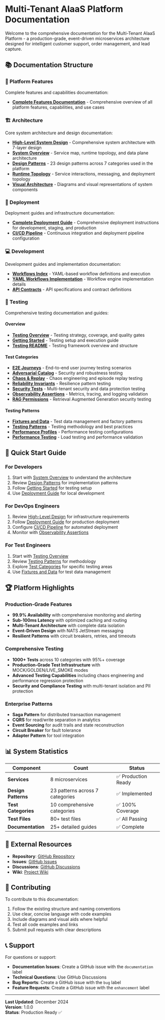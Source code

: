 # Multi-Tenant AIaaS Platform Documentation

Welcome to the comprehensive documentation for the Multi-Tenant AIaaS Platform - a production-grade, event-driven microservices architecture designed for intelligent customer support, order management, and lead capture.

## 📚 **Documentation Structure**

### **🎯 Platform Features**
Complete features and capabilities documentation:

- **[Complete Features Documentation](FEATURES.md)** - Comprehensive overview of all platform features, capabilities, and use cases

### **🏗️ Architecture**
Core system architecture and design documentation:

- **[High-Level System Design](architecture/HIGH_LEVEL_DESIGN.md)** - Comprehensive system architecture with 7-layer design
- **[System Overview](architecture/SYSTEM_OVERVIEW.md)** - Service map, runtime topology, and data plane architecture
- **[Design Patterns](architecture/DESIGN_PATTERNS.md)** - 23 design patterns across 7 categories used in the platform
- **[Runtime Topology](architecture/RUNTIME_TOPOLOGY.md)** - Service interactions, messaging, and deployment topology
- **[Visual Architecture](architecture/VISUAL_ARCHITECTURE.md)** - Diagrams and visual representations of system components

### **🚀 Deployment**
Deployment guides and infrastructure documentation:

- **[Complete Deployment Guide](deployment/DEPLOYMENT_GUIDE.md)** - Comprehensive deployment instructions for development, staging, and production
- **[CI/CD Pipeline](deployment/CI_CD_PIPELINE.md)** - Continuous integration and deployment pipeline configuration

### **💻 Development**
Development guides and implementation documentation:

- **[Workflows Index](development/WORKFLOWS_INDEX.md)** - YAML-based workflow definitions and execution
- **[YAML Workflows Implementation](development/YAML_WORKFLOWS_IMPLEMENTATION.md)** - Workflow engine implementation details
- **[API Contracts](development/CONTRACTS.md)** - API specifications and contract definitions

### **🧪 Testing**
Comprehensive testing documentation and guides:

#### **Overview**
- **[Testing Overview](testing/overview/TESTING_OVERVIEW.md)** - Testing strategy, coverage, and quality gates
- **[Getting Started](testing/overview/GETTING_STARTED.md)** - Testing setup and execution guide
- **[Testing README](testing/overview/README.md)** - Testing framework overview and structure

#### **Test Categories**
- **[E2E Journeys](testing/categories/E2E_JOURNEYS.md)** - End-to-end user journey testing scenarios
- **[Adversarial Catalog](testing/categories/ADVERSARIAL_CATALOG.md)** - Security and robustness testing
- **[Chaos & Replay](testing/categories/CHAOS_AND_REPLAY.md)** - Chaos engineering and episode replay testing
- **[Reliability Invariants](testing/categories/RELIABILITY_INVARIANTS.md)** - Resilience pattern testing
- **[Security Tests](testing/categories/SECURITY_TESTS.md)** - Multi-tenant security and data protection testing
- **[Observability Assertions](testing/categories/OBS_ASSERTIONS.md)** - Metrics, tracing, and logging validation
- **[RAG Permissions](testing/categories/RAG_PERMISSIONS.md)** - Retrieval Augmented Generation security testing

#### **Testing Patterns**
- **[Fixtures and Data](testing/patterns/FIXTURES_AND_DATA.md)** - Test data management and factory patterns
- **[Testing Patterns](testing/patterns/testing-patterns.md)** - Testing methodology and best practices
- **[Performance Profiles](testing/patterns/PERF_PROFILES.md)** - Performance testing configurations
- **[Performance Testing](testing/patterns/performance-testing.md)** - Load testing and performance validation

## 🎯 **Quick Start Guide**

### **For Developers**
1. Start with [System Overview](architecture/SYSTEM_OVERVIEW.md) to understand the architecture
2. Review [Design Patterns](architecture/DESIGN_PATTERNS.md) for implementation patterns
3. Follow [Getting Started](testing/overview/GETTING_STARTED.md) for testing setup
4. Use [Deployment Guide](deployment/DEPLOYMENT_GUIDE.md) for local development

### **For DevOps Engineers**
1. Review [High-Level Design](architecture/HIGH_LEVEL_DESIGN.md) for infrastructure requirements
2. Follow [Deployment Guide](deployment/DEPLOYMENT_GUIDE.md) for production deployment
3. Configure [CI/CD Pipeline](deployment/CI_CD_PIPELINE.md) for automated deployment
4. Monitor with [Observability Assertions](testing/categories/OBS_ASSERTIONS.md)

### **For Test Engineers**
1. Start with [Testing Overview](testing/overview/TESTING_OVERVIEW.md)
2. Review [Testing Patterns](testing/patterns/testing-patterns.md) for methodology
3. Explore [Test Categories](testing/categories/) for specific testing areas
4. Use [Fixtures and Data](testing/patterns/FIXTURES_AND_DATA.md) for test data management

## 🏆 **Platform Highlights**

### **Production-Grade Features**
- **99.9% Availability** with comprehensive monitoring and alerting
- **Sub-100ms Latency** with optimized caching and routing
- **Multi-Tenant Architecture** with complete data isolation
- **Event-Driven Design** with NATS JetStream messaging
- **Resilient Patterns** with circuit breakers, retries, and timeouts

### **Comprehensive Testing**
- **1000+ Tests** across 10 categories with 95%+ coverage
- **Production-Grade Test Infrastructure** with MOCK/GOLDEN/LIVE_SMOKE modes
- **Advanced Testing Capabilities** including chaos engineering and performance regression protection
- **Security and Compliance Testing** with multi-tenant isolation and PII protection

### **Enterprise Patterns**
- **Saga Pattern** for distributed transaction management
- **CQRS** for read/write separation in analytics
- **Event Sourcing** for audit trails and state reconstruction
- **Circuit Breaker** for fault tolerance
- **Adapter Pattern** for tool integration

## 📊 **System Statistics**

| Component | Count | Status |
|-----------|-------|--------|
| **Services** | 8 microservices | ✅ Production Ready |
| **Design Patterns** | 23 patterns across 7 categories | ✅ Implemented |
| **Test Categories** | 10 comprehensive categories | ✅ 100% Coverage |
| **Test Files** | 80+ test files | ✅ All Passing |
| **Documentation** | 25+ detailed guides | ✅ Complete |

## 🔗 **External Resources**

- **Repository**: [GitHub Repository](https://github.com/your-org/multi-ai-agent)
- **Issues**: [GitHub Issues](https://github.com/your-org/multi-ai-agent/issues)
- **Discussions**: [GitHub Discussions](https://github.com/your-org/multi-ai-agent/discussions)
- **Wiki**: [Project Wiki](https://github.com/your-org/multi-ai-agent/wiki)

## 📝 **Contributing**

To contribute to this documentation:

1. Follow the existing structure and naming conventions
2. Use clear, concise language with code examples
3. Include diagrams and visual aids where helpful
4. Test all code examples and links
5. Submit pull requests with clear descriptions

## 📞 **Support**

For questions or support:

- **Documentation Issues**: Create a GitHub issue with the `documentation` label
- **Technical Questions**: Use GitHub Discussions
- **Bug Reports**: Create a GitHub issue with the `bug` label
- **Feature Requests**: Create a GitHub issue with the `enhancement` label

---

**Last Updated**: December 2024  
**Version**: 1.0.0  
**Status**: Production Ready ✅